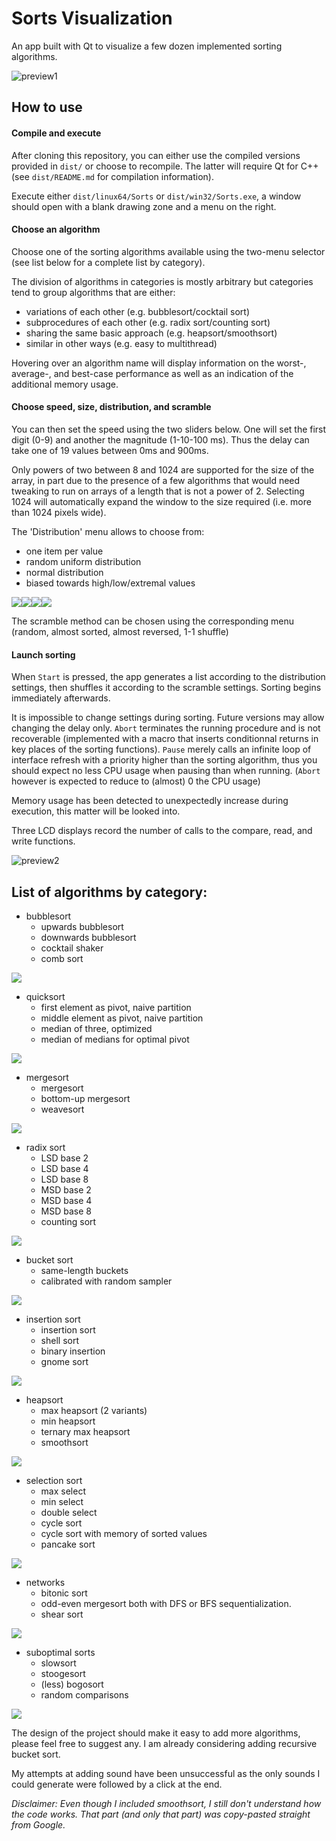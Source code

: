 # Sorts Visualization
An app built with Qt to visualize a few dozen implemented sorting algorithms.


![preview1](https://user-images.githubusercontent.com/58042063/69556308-cd33d200-0fa4-11ea-8d50-a9691932e909.png)

## How to use

#### Compile and execute

After cloning this repository, you can either use the compiled versions provided in `dist/` or choose to recompile. The latter will require Qt for C++ (see `dist/README.md` for compilation information).

Execute either `dist/linux64/Sorts` or `dist/win32/Sorts.exe`, a window should open with a blank drawing zone and a menu on the right.

#### Choose an algorithm

Choose one of the sorting algorithms available using the two-menu selector (see list below for a complete list by category).

The division of algorithms in categories is mostly arbitrary but categories tend to group algorithms that are either:
- variations of each other (e.g. bubblesort/cocktail sort)
- subprocedures of each other (e.g. radix sort/counting sort)
- sharing the same basic approach (e.g. heapsort/smoothsort)
- similar in other ways (e.g. easy to multithread)

Hovering over an algorithm name will display information on the worst-, average-, and best-case performance as well as an indication of the additional memory usage.

#### Choose speed, size, distribution, and scramble

You can then set the speed using the two sliders below. One will set the first digit (0-9) and another the magnitude (1-10-100 ms). Thus the delay can take one of 19 values between 0ms and 900ms.

Only powers of two between 8 and 1024 are supported for the size of the array, in part due to the presence of a few algorithms that would need tweaking to run on arrays of a length that is not a power of 2. Selecting 1024 will automatically expand the window to the size required (i.e. more than 1024 pixels wide).

The 'Distribution' menu allows to choose from:
- one item per value
- random uniform distribution
- normal distribution
- biased towards high/low/extremal values

<img src="img/dist_regular.png"><img src="img/dist_uniform.png"><img src="img/dist_extremal.png"><img src="img/dist_high.png">

The scramble method can be chosen using the corresponding menu (random, almost sorted, almost reversed, 1-1 shuffle)

#### Launch sorting

When `Start` is pressed, the app generates a list according to the distribution settings, then shuffles it according to the scramble settings. Sorting begins immediately afterwards.

It is impossible to change settings during sorting. Future versions may allow changing the delay only. `Abort` terminates the running procedure and is not recoverable (implemented with a macro that inserts conditionnal returns in key places of the sorting functions). `Pause` merely calls an infinite loop of interface refresh with a priority higher than the sorting algorithm, thus you should expect no less CPU usage when pausing than when running. (`Abort` however is expected to reduce to (almost) 0 the CPU usage)

Memory usage has been detected to unexpectedly increase during execution, this matter will be looked into.

Three LCD displays record the number of calls to the compare, read, and write functions.

![preview2](https://user-images.githubusercontent.com/58042063/69555822-12a3cf80-0fa4-11ea-9cb6-78d90981062c.png)

## List of algorithms by category:

* bubblesort
    * upwards bubblesort
    * downwards bubblesort
    * cocktail shaker
    * comb sort

![](img/view_bubble.gif)

* quicksort
    * first element as pivot, naive partition
    * middle element as pivot, naive partition
    * median of three, optimized
    * median of medians for optimal pivot

![](img/view_quick.gif)

* mergesort
    * mergesort
    * bottom-up mergesort
    * weavesort

![](img/view_merge.gif)

* radix sort
    * LSD base 2
    * LSD base 4
    * LSD base 8
    * MSD base 2
    * MSD base 4
    * MSD base 8
    * counting sort

![](img/view_radix.gif)

* bucket sort
    * same-length buckets
    * calibrated with random sampler

![](img/view_bucket.gif)

* insertion sort
    * insertion sort
    * shell sort
    * binary insertion
    * gnome sort

![](img/view_shell.gif)

* heapsort
    * max heapsort (2 variants)
    * min heapsort
    * ternary max heapsort
    * smoothsort

![](img/view_heap.gif)

* selection sort
    * max select
    * min select
    * double select
    * cycle sort
    * cycle sort with memory of sorted values
    * pancake sort

![](img/view_select.gif)

* networks
    * bitonic sort
    * odd-even mergesort
    both with DFS or BFS sequentialization.
    * shear sort

![](img/view_bitonic.gif)

* suboptimal sorts
    * slowsort
    * stoogesort
    * (less) bogosort
    * random comparisons

![](img/view_bogo.gif)

The design of the project should make it easy to add more algorithms, please feel free to suggest any.
I am already considering adding recursive bucket sort.

My attempts at adding sound have been unsuccessful as the only sounds I could generate were followed by a click at the end.


_Disclaimer:_
_Even though I included smoothsort, I still don't understand how the code works. That part (and only that part) was copy-pasted straight from Google._
